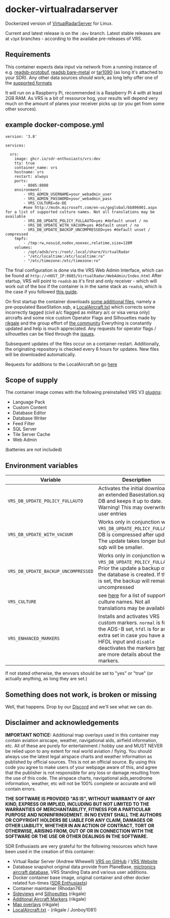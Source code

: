 # docker-virtualradarserver

Dockerized version of [VirtualRadarServer](https://www.virtualradarserver.co.uk/) for Linux.

Current and latest release is on the `:dev` branch. Latest stable releases are at `v3pX` branches - according to the availabe pre-releases of VRS.

## Requirements
This container expects data input via network from a running instance of e.g. [readsb-protobuf](https://github.com/sdr-enthusiasts/docker-readsb-protobuf), [readsb bare-metal](https://github.com/wiedehopf/readsb) or [tar1090](https://github.com/sdr-enthusiasts/docker-tar1090) (as long it's attached to your SDR). Any other data sources _should_ work, as long tehy offer one of the [supported formats](https://www.virtualradarserver.co.uk/Documentation/WebServer/ReceiversOptions.aspx)

It will run on a Raspberry Pi, recommended is a Raspberry Pi 4 with at least 2GB RAM. As VRS is a bit of ressource hog, your results will depend very much on the amount of planes your receiver picks up (or you get from some other sources).

## example docker-compose.yml

```
version: '3.8'

services:

  vrs:
    image: ghcr.io/sdr-enthusiasts/vrs:dev
    tty: true
    container_name: vrs
    hostname: vrs
    restart: always
    ports:
        - 8085:8080
    environment:
        - VRS_ADMIN_USERNAME=your_webadmin_user
        - VRS_ADMIN_PASSWORD=your_webadmin_pass
        - VRS_CULTURE=de-DE
        #see http://msdn.microsoft.com/en-us/goglobal/bb896001.aspx for a list of supported culture names. Not all translations may be available
        - VRS_DB_UPDATE_POLICY_FULLAUTO=yes #default unset / no
        - VRS_DB_UPDATE_WITH_VACUUM=yes #default unset / no
        - VRS_DB_UPDATE_BACKUP_UNCOMPRESSED=yes #default unset / compressed
    tmpfs:
        - /tmp:rw,nosuid,nodev,noexec,relatime,size=128M
    volumes:
        - /opt/adsb/vrs:/root/.local/share/VirtualRadar
        - "/etc/localtime:/etc/localtime:ro"
        - "/etc/timezone:/etc/timezone:ro"
```

The final configuration is done via the VRS Web Admin Interface, which can be found at `http://<HOST_IP:8085/VirtualRadar/WebAdmin/Index.html`
After startup, VRS will point to `readsb` as it's first and only receiver - which will work out of the box if the container is in the same stack as `readsb`, which is the case if you followed [this guide](https://sdr-enthusiasts.gitbook.io/ads-b/).

On first startup the container downloads [some additional files](https://github.com/rikgale/VRSOperatorFlags), namely a pre-populated BaseStation.sqb, a [LocalAircraft.txt](https://github.com/rikgale/LocalAircraft) which corrects some incorrectly tagged (civil a/c flagged as military a/c or visa versa only) aircrafts and some nice custom Operator Flags and Silhouettes made by [rikgale](https://github.com/rikgale) and the group effort of [the community](https://discord.com/channels/734090820684349521/797799467880677377)
Everything is constantly updated and help is much appreciated. Any requests for operator flags / silhouettes can be filed through the [issues](https://github.com/rikgale/VRSOperatorFlags/issues).

Subsequent updates of the files occur on a container-restart. Additionally, the originating repository is checked every 6 hours for updates. New files will be downloaded automatically.

Requests for additions to the LocalAircraft.txt go [here](https://github.com/rikgale/LocalAircraft/issues)

## Scope of supply

The container image comes with the following preinstalled VRS V3 [plugins](https://www.virtualradarserver.co.uk/Download.aspx#panel-web-admin):

* Language Pack
* Custom Content
* Database Editor
* Database Writer
* Feed Filter
* SQL Server
* Tile Server Cache
* Web Admin

(batteries are not included)

## Environment variables

| Variable | Description | Default |
|----------|-------------|---------|
| `VRS_DB_UPDATE_POLICY_FULLAUTO` | Activates the initial download of an extended Basestation.sqb DB and keeps it up to date. Warning! This may overwrite user entries | `unset` |
| `VRS_DB_UPDATE_WITH_VACUUM` | Works only in conjunction with `VRS_DB_UPDATE_POLICY_FULLAUTO`. DB is compressed after update. The update takes longer but the sqb will be smaller.| `unset` |
| `VRS_DB_UPDATE_BACKUP_UNCOMPRESSED` | Works only in conjunction with `VRS_DB_UPDATE_POLICY_FULLAUTO`. Prior the update a backup of the database is created. If this is set, the backup will remain uncompressed | `unset` |
| `VRS_CULTURE` | see [here](http://msdn.microsoft.com/en-us/goglobal/bb896001.aspx) for a list of supported culture names. Not all translations may be available | `unset` means `en-GB` |
| `VRS_ENHANCED_MARKERS` | Installs and activates VRS custom markers. `normal` is for the ADS-B set, `hfdl` is for an extra set in case you have a HFDL input and `disable` deactivates the markers [here](https://github.com/rikgale/VRSCustomMarkers) are more details about the markers. | `unset` |

If not stated otherwise, the envvars should be set to "yes" or "true" (or actually anything, as long they are set.)

## Something does not work, is broken or missing

Well, that happens. Drop by our [Discord](https://discord.com/channels/734090820684349521/797799467880677377) and we'll see what we can do.

## Disclaimer and acknowledgements

**IMPORTANT NOTICE:** Additional map overlays used in this container may contain aviation airscape, weather, navigational aids, airfield information, etc. All of these are purely for entertainment / hobby use and MUST NEVER be relied upon to any extent for real world aviation / flying. You should always use the latest legal airspace charts and weather information as published by official sources. This is not an official source. By using this code you agree to make users of your webpage aware of this, and agree that the publisher is not responsible for any loss or damage resulting from the use of this code. The airspace charts, navigational aids,aerodrome information, weather, etc will not be 100% complete or accurate and will contain errors.

**THE SOFTWARE IS PROVIDED "AS IS", WITHOUT WARRANTY OF ANY KIND, EXPRESS OR IMPLIED, INCLUDING BUT NOT LIMITED TO THE WARRANTIES OF MERCHANTABILITY, FITNESS FOR A PARTICULAR PURPOSE AND NONINFRINGEMENT. IN NO EVENT SHALL THE AUTHORS OR COPYRIGHT HOLDERS BE LIABLE FOR ANY CLAIM, DAMAGES OR OTHER LIABILITY, WHETHER IN AN ACTION OF CONTRACT, TORT OR OTHERWISE, ARISING FROM, OUT OF OR IN CONNECTION WITH THE SOFTWARE OR THE USE OR OTHER DEALINGS IN THE SOFTWARE.**

SDR Enthusiasts are very grateful for the following resources which have been used in the creation of this container:

* Virtual Radar Server (Andrew Whewell) [VRS on GitHub](https://github.com/vradarserver/vrs) / [VRS Website](http://www.virtualradarserver.co.uk/)
* Database snapshot original data provide from PlaneBase, [mictronics aircraft database](https://www.mictronics.de/aircraft-database/export.php), VRS Standing Data and various user additions.
* Docker container base image, original container and other docker related fun-times ([SDR Enthusiasts](https://github.com/sdr-enthusiasts))
* Container maintainer (Rhodan76)
* [Sideviews](https://github.com/rikgale/VRSOperatorFlags) and [Silhoeuttes](https://github.com/rikgale/VRSOperatorFlags) (rikgale)
* [Additonal Aircraft Markers](https://github.com/rikgale/VRSCustomMarkers) (rikgale)
* [Map overlays](https://github.com/rikgale/VRSCustomLayers) (rikgale)
* [LocalAircraft.txt](https://github.com/rikgale/LocalAircraft) - (rikgale / Jonboy1081)
